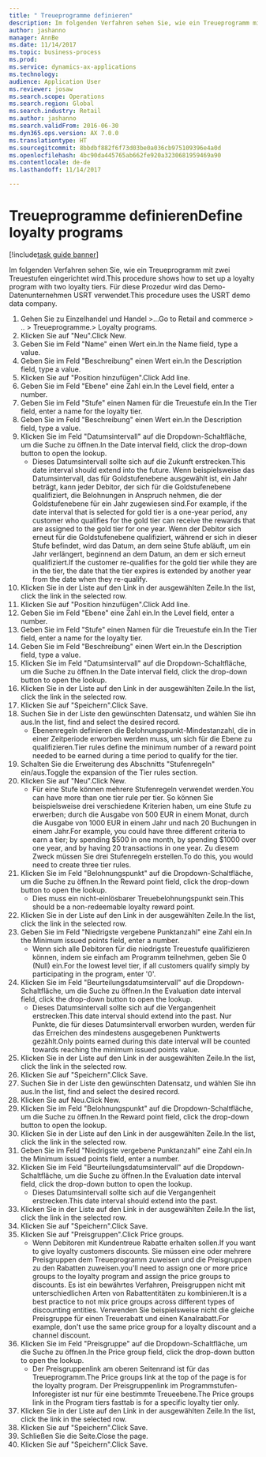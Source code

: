 ```yaml
--- 
title: " Treueprogramme definieren"
description: Im folgenden Verfahren sehen Sie, wie ein Treueprogramm mit zwei Treuestufen eingerichtet wird.
author: jashanno
manager: AnnBe
ms.date: 11/14/2017
ms.topic: business-process
ms.prod: 
ms.service: dynamics-ax-applications
ms.technology: 
audience: Application User
ms.reviewer: josaw
ms.search.scope: Operations
ms.search.region: Global
ms.search.industry: Retail
ms.author: jashanno
ms.search.validFrom: 2016-06-30
ms.dyn365.ops.version: AX 7.0.0
ms.translationtype: HT
ms.sourcegitcommit: 8bbdbf882f6f73d03be0a036cb975109396e4a0d
ms.openlocfilehash: 4bc90da445765ab662fe920a3230681959469a90
ms.contentlocale: de-de
ms.lasthandoff: 11/14/2017

---
```

# <a name="define-loyalty-programs"></a><span data-ttu-id="2bb8d-103"> Treueprogramme definieren</span><span class="sxs-lookup"><span data-stu-id="2bb8d-103">Define loyalty programs</span></span>

[!include[task guide banner](../includes/task-guide-banner.md)]

<span data-ttu-id="2bb8d-104">Im folgenden Verfahren sehen Sie, wie ein Treueprogramm mit zwei Treuestufen eingerichtet wird.</span><span class="sxs-lookup"><span data-stu-id="2bb8d-104">This procedure shows how to set up a loyalty program with two loyalty tiers.</span></span> <span data-ttu-id="2bb8d-105">Für diese Prozedur wird das Demo-Datenunternehmen USRT verwendet.</span><span class="sxs-lookup"><span data-stu-id="2bb8d-105">This procedure uses the USRT demo data company.</span></span>

1. <span data-ttu-id="2bb8d-106">Gehen Sie zu Einzelhandel und Handel >...</span><span class="sxs-lookup"><span data-stu-id="2bb8d-106">Go to Retail and commerce > ..</span></span> <span data-ttu-id="2bb8d-107">> Treueprogramme.</span><span class="sxs-lookup"><span data-stu-id="2bb8d-107">> Loyalty programs.</span></span>
2. <span data-ttu-id="2bb8d-108">Klicken Sie auf "Neu".</span><span class="sxs-lookup"><span data-stu-id="2bb8d-108">Click New.</span></span>
3. <span data-ttu-id="2bb8d-109">Geben Sie im Feld "Name" einen Wert ein.</span><span class="sxs-lookup"><span data-stu-id="2bb8d-109">In the Name field, type a value.</span></span>
4. <span data-ttu-id="2bb8d-110">Geben Sie im Feld "Beschreibung" einen Wert ein.</span><span class="sxs-lookup"><span data-stu-id="2bb8d-110">In the Description field, type a value.</span></span>
5. <span data-ttu-id="2bb8d-111">Klicken Sie auf "Position hinzufügen".</span><span class="sxs-lookup"><span data-stu-id="2bb8d-111">Click Add line.</span></span>
6. <span data-ttu-id="2bb8d-112">Geben Sie im Feld "Ebene" eine Zahl ein.</span><span class="sxs-lookup"><span data-stu-id="2bb8d-112">In the Level field, enter a number.</span></span>
7. <span data-ttu-id="2bb8d-113">Geben Sie im Feld "Stufe" einen Namen für die Treuestufe ein.</span><span class="sxs-lookup"><span data-stu-id="2bb8d-113">In the Tier field, enter a name for the loyalty tier.</span></span>
8. <span data-ttu-id="2bb8d-114">Geben Sie im Feld "Beschreibung" einen Wert ein.</span><span class="sxs-lookup"><span data-stu-id="2bb8d-114">In the Description field, type a value.</span></span>
9. <span data-ttu-id="2bb8d-115">Klicken Sie im Feld "Datumsintervall" auf die Dropdown-Schaltfläche, um die Suche zu öffnen.</span><span class="sxs-lookup"><span data-stu-id="2bb8d-115">In the Date interval field, click the drop-down button to open the lookup.</span></span>
    * <span data-ttu-id="2bb8d-116">Dieses Datumsintervall sollte sich auf die Zukunft erstrecken.</span><span class="sxs-lookup"><span data-stu-id="2bb8d-116">This date interval should extend into the future.</span></span> <span data-ttu-id="2bb8d-117">Wenn beispielsweise das Datumsintervall, das für Goldstufenebene ausgewählt ist, ein Jahr beträgt, kann jeder Debitor, der sich für die Goldstufenebene qualifiziert, die Belohnungen in Anspruch nehmen, die der Goldstufenebene für ein Jahr zugewiesen sind.</span><span class="sxs-lookup"><span data-stu-id="2bb8d-117">For example, if the date interval that is selected for gold tier is a one-year period, any customer who qualifies for the gold tier can receive the rewards that are assigned to the gold tier for one year.</span></span> <span data-ttu-id="2bb8d-118">Wenn der Debitor sich erneut für die Goldstufenebene qualifiziert, während er sich in dieser Stufe befindet, wird das Datum, an dem seine Stufe abläuft, um ein Jahr verlängert, beginnend an dem Datum, an dem er sich erneut qualifiziert.</span><span class="sxs-lookup"><span data-stu-id="2bb8d-118">If the customer re-qualifies for the gold tier while they are in the tier, the date that the tier expires is extended by another year from the date when they re-qualify.</span></span>  
10. <span data-ttu-id="2bb8d-119">Klicken Sie in der Liste auf den Link in der ausgewählten Zeile.</span><span class="sxs-lookup"><span data-stu-id="2bb8d-119">In the list, click the link in the selected row.</span></span>
11. <span data-ttu-id="2bb8d-120">Klicken Sie auf "Position hinzufügen".</span><span class="sxs-lookup"><span data-stu-id="2bb8d-120">Click Add line.</span></span>
12. <span data-ttu-id="2bb8d-121">Geben Sie im Feld "Ebene" eine Zahl ein.</span><span class="sxs-lookup"><span data-stu-id="2bb8d-121">In the Level field, enter a number.</span></span>
13. <span data-ttu-id="2bb8d-122">Geben Sie im Feld "Stufe" einen Namen für die Treuestufe ein.</span><span class="sxs-lookup"><span data-stu-id="2bb8d-122">In the Tier field, enter a name for the loyalty tier.</span></span>
14. <span data-ttu-id="2bb8d-123">Geben Sie im Feld "Beschreibung" einen Wert ein.</span><span class="sxs-lookup"><span data-stu-id="2bb8d-123">In the Description field, type a value.</span></span>
15. <span data-ttu-id="2bb8d-124">Klicken Sie im Feld "Datumsintervall" auf die Dropdown-Schaltfläche, um die Suche zu öffnen.</span><span class="sxs-lookup"><span data-stu-id="2bb8d-124">In the Date interval field, click the drop-down button to open the lookup.</span></span>
16. <span data-ttu-id="2bb8d-125">Klicken Sie in der Liste auf den Link in der ausgewählten Zeile.</span><span class="sxs-lookup"><span data-stu-id="2bb8d-125">In the list, click the link in the selected row.</span></span>
17. <span data-ttu-id="2bb8d-126">Klicken Sie auf "Speichern".</span><span class="sxs-lookup"><span data-stu-id="2bb8d-126">Click Save.</span></span>
18. <span data-ttu-id="2bb8d-127">Suchen Sie in der Liste den gewünschten Datensatz, und wählen Sie ihn aus.</span><span class="sxs-lookup"><span data-stu-id="2bb8d-127">In the list, find and select the desired record.</span></span>
    * <span data-ttu-id="2bb8d-128">Ebenenregeln definieren die Belohnungspunkt-Mindestanzahl, die in einer Zeitperiode erworben werden muss, um sich für die Ebene zu qualifizieren.</span><span class="sxs-lookup"><span data-stu-id="2bb8d-128">Tier rules define the minimum number of a reward point needed to be earned during a time period to qualify for the tier.</span></span>  
19. <span data-ttu-id="2bb8d-129">Schalten Sie die Erweiterung des Abschnitts "Stufenregeln" ein/aus.</span><span class="sxs-lookup"><span data-stu-id="2bb8d-129">Toggle the expansion of the Tier rules section.</span></span>
20. <span data-ttu-id="2bb8d-130">Klicken Sie auf "Neu".</span><span class="sxs-lookup"><span data-stu-id="2bb8d-130">Click New.</span></span>
    * <span data-ttu-id="2bb8d-131">Für eine Stufe können mehrere Stufenregeln verwendet werden.</span><span class="sxs-lookup"><span data-stu-id="2bb8d-131">You can have more than one tier rule per tier.</span></span> <span data-ttu-id="2bb8d-132">So können Sie beispielsweise drei verschiedene Kriterien haben, um eine Stufe zu erwerben; durch die Ausgabe von 500 EUR in einem Monat, durch die Ausgabe von 1000 EUR in einem Jahr und nach 20 Buchungen in einem Jahr.</span><span class="sxs-lookup"><span data-stu-id="2bb8d-132">For example, you could have three different criteria to earn a tier; by spending $500 in one month, by spending $1000 over one year, and by having 20 transactions in one year.</span></span> <span data-ttu-id="2bb8d-133">Zu diesem Zweck müssen Sie drei Stufenregeln erstellen.</span><span class="sxs-lookup"><span data-stu-id="2bb8d-133">To do this, you would need to create three tier rules.</span></span>  
21. <span data-ttu-id="2bb8d-134">Klicken Sie im Feld "Belohnungspunkt" auf die Dropdown-Schaltfläche, um die Suche zu öffnen.</span><span class="sxs-lookup"><span data-stu-id="2bb8d-134">In the Reward point field, click the drop-down button to open the lookup.</span></span>
    * <span data-ttu-id="2bb8d-135">Dies muss ein nicht-einlösbarer Treuebelohnungspunkt sein.</span><span class="sxs-lookup"><span data-stu-id="2bb8d-135">This should be a non-redeemable loyalty reward point.</span></span>  
22. <span data-ttu-id="2bb8d-136">Klicken Sie in der Liste auf den Link in der ausgewählten Zeile.</span><span class="sxs-lookup"><span data-stu-id="2bb8d-136">In the list, click the link in the selected row.</span></span>
23. <span data-ttu-id="2bb8d-137">Geben Sie im Feld "Niedrigste vergebene Punktanzahl" eine Zahl ein.</span><span class="sxs-lookup"><span data-stu-id="2bb8d-137">In the Minimum issued points field, enter a number.</span></span>
    * <span data-ttu-id="2bb8d-138">Wenn sich alle Debitoren für die niedrigste Treuestufe qualifizieren können, indem sie einfach am Programm teilnehmen, geben Sie 0 (Null) ein.</span><span class="sxs-lookup"><span data-stu-id="2bb8d-138">For the lowest level tier, if all customers qualify simply by participating in the program, enter '0'.</span></span>  
24. <span data-ttu-id="2bb8d-139">Klicken Sie im Feld "Beurteilungsdatumsintervall" auf die Dropdown-Schaltfläche, um die Suche zu öffnen.</span><span class="sxs-lookup"><span data-stu-id="2bb8d-139">In the Evaluation date interval field, click the drop-down button to open the lookup.</span></span>
    * <span data-ttu-id="2bb8d-140">Dieses Datumsintervall sollte sich auf die Vergangenheit erstrecken.</span><span class="sxs-lookup"><span data-stu-id="2bb8d-140">This date interval should extend into the past.</span></span> <span data-ttu-id="2bb8d-141">Nur Punkte, die für dieses Datumsintervall erworben wurden, werden für das Erreichen des mindestens ausgegebenen Punktwerts gezählt.</span><span class="sxs-lookup"><span data-stu-id="2bb8d-141">Only points earned during this date interval will be counted towards reaching the minimum issued points value.</span></span>  
25. <span data-ttu-id="2bb8d-142">Klicken Sie in der Liste auf den Link in der ausgewählten Zeile.</span><span class="sxs-lookup"><span data-stu-id="2bb8d-142">In the list, click the link in the selected row.</span></span>
26. <span data-ttu-id="2bb8d-143">Klicken Sie auf "Speichern".</span><span class="sxs-lookup"><span data-stu-id="2bb8d-143">Click Save.</span></span>
27. <span data-ttu-id="2bb8d-144">Suchen Sie in der Liste den gewünschten Datensatz, und wählen Sie ihn aus.</span><span class="sxs-lookup"><span data-stu-id="2bb8d-144">In the list, find and select the desired record.</span></span>
28. <span data-ttu-id="2bb8d-145">Klicken Sie auf Neu.</span><span class="sxs-lookup"><span data-stu-id="2bb8d-145">Click New.</span></span>
29. <span data-ttu-id="2bb8d-146">Klicken Sie im Feld "Belohnungspunkt" auf die Dropdown-Schaltfläche, um die Suche zu öffnen.</span><span class="sxs-lookup"><span data-stu-id="2bb8d-146">In the Reward point field, click the drop-down button to open the lookup.</span></span>
30. <span data-ttu-id="2bb8d-147">Klicken Sie in der Liste auf den Link in der ausgewählten Zeile.</span><span class="sxs-lookup"><span data-stu-id="2bb8d-147">In the list, click the link in the selected row.</span></span>
31. <span data-ttu-id="2bb8d-148">Geben Sie im Feld "Niedrigste vergebene Punktanzahl" eine Zahl ein.</span><span class="sxs-lookup"><span data-stu-id="2bb8d-148">In the Minimum issued points field, enter a number.</span></span>
32. <span data-ttu-id="2bb8d-149">Klicken Sie im Feld "Beurteilungsdatumsintervall" auf die Dropdown-Schaltfläche, um die Suche zu öffnen.</span><span class="sxs-lookup"><span data-stu-id="2bb8d-149">In the Evaluation date interval field, click the drop-down button to open the lookup.</span></span>
    * <span data-ttu-id="2bb8d-150">Dieses Datumsintervall sollte sich auf die Vergangenheit erstrecken.</span><span class="sxs-lookup"><span data-stu-id="2bb8d-150">This date interval should extend into the past.</span></span>  
33. <span data-ttu-id="2bb8d-151">Klicken Sie in der Liste auf den Link in der ausgewählten Zeile.</span><span class="sxs-lookup"><span data-stu-id="2bb8d-151">In the list, click the link in the selected row.</span></span>
34. <span data-ttu-id="2bb8d-152">Klicken Sie auf "Speichern".</span><span class="sxs-lookup"><span data-stu-id="2bb8d-152">Click Save.</span></span>
35. <span data-ttu-id="2bb8d-153">Klicken Sie auf "Preisgruppen".</span><span class="sxs-lookup"><span data-stu-id="2bb8d-153">Click Price groups.</span></span>
    * <span data-ttu-id="2bb8d-154">Wenn Debitoren mit Kundentreue Rabatte erhalten sollen.</span><span class="sxs-lookup"><span data-stu-id="2bb8d-154">If you want to give loyalty customers discounts.</span></span> <span data-ttu-id="2bb8d-155">Sie müssen eine oder mehrere Preisgruppen dem Treueprogramm zuweisen und die Preisgruppen zu den Rabatten zuweisen.</span><span class="sxs-lookup"><span data-stu-id="2bb8d-155">you'll need to assign one or more price groups to the loyalty program and assign the price groups to discounts.</span></span> <span data-ttu-id="2bb8d-156">Es ist ein bewährtes Verfahren, Preisgruppen nicht mit unterschiedlichen Arten von Rabattentitäten zu kombinieren.</span><span class="sxs-lookup"><span data-stu-id="2bb8d-156">It is a best practice to not mix price groups across different types of discounting entities.</span></span>  <span data-ttu-id="2bb8d-157">Verwenden Sie beispielsweise nicht die gleiche Preisgruppe für einen Treuerabatt und einen Kanalrabatt.</span><span class="sxs-lookup"><span data-stu-id="2bb8d-157">For example, don't use the same price group for a loyalty discount and a channel discount.</span></span>  
36. <span data-ttu-id="2bb8d-158">Klicken Sie im Feld "Preisgruppe" auf die Dropdown-Schaltfläche, um die Suche zu öffnen.</span><span class="sxs-lookup"><span data-stu-id="2bb8d-158">In the Price group field, click the drop-down button to open the lookup.</span></span>
    * <span data-ttu-id="2bb8d-159">Der Preisgruppenlink am oberen Seitenrand ist für das Treueprogramm.</span><span class="sxs-lookup"><span data-stu-id="2bb8d-159">The Price groups link at the top of the page is for the loyalty program.</span></span> <span data-ttu-id="2bb8d-160">Der Preisgruppenlink im Programmstufen-Inforegister ist nur für eine bestimmte Treueebene.</span><span class="sxs-lookup"><span data-stu-id="2bb8d-160">The Price groups link in the Program tiers fasttab is for a specific loyalty tier only.</span></span>  
37. <span data-ttu-id="2bb8d-161">Klicken Sie in der Liste auf den Link in der ausgewählten Zeile.</span><span class="sxs-lookup"><span data-stu-id="2bb8d-161">In the list, click the link in the selected row.</span></span>
38. <span data-ttu-id="2bb8d-162">Klicken Sie auf "Speichern".</span><span class="sxs-lookup"><span data-stu-id="2bb8d-162">Click Save.</span></span>
39. <span data-ttu-id="2bb8d-163">Schließen Sie die Seite.</span><span class="sxs-lookup"><span data-stu-id="2bb8d-163">Close the page.</span></span>
40. <span data-ttu-id="2bb8d-164">Klicken Sie auf "Speichern".</span><span class="sxs-lookup"><span data-stu-id="2bb8d-164">Click Save.</span></span>


